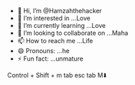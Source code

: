 - 👋 Hi, I’m @Hamzahthehacker
- 👀 I’m interested in ...Love
- 🌱 I’m currently learning ...Love
- 💞️ I’m looking to collaborate on ...Maha
- 📫 How to reach me ...Life
- 😄 Pronouns: ...he
- ⚡ Fun fact: ...unmature

<!---
Hamzahthehacker/Hamzahthehacker is a ✨ special ✨ repository because its `README.md` (this file) appears on your GitHub profile.
You can click the Preview link to take a look at your changes.
--->
Control + Shift + m tab esc tab M⬇️
